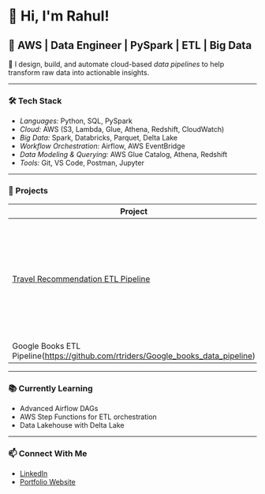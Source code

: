 # 👋 Hi, I'm Rahul! 

## 🚀 AWS | Data Engineer | PySpark | ETL | Big Data

🎯 I design, build, and automate cloud-based *data pipelines* to help transform raw data into actionable insights.

---

### 🛠 Tech Stack

- *Languages:* Python, SQL, PySpark
- *Cloud:* AWS (S3, Lambda, Glue, Athena, Redshift, CloudWatch)
- *Big Data:* Spark, Databricks, Parquet, Delta Lake
- *Workflow Orchestration:* Airflow, AWS EventBridge
- *Data Modeling & Querying:* AWS Glue Catalog, Athena, Redshift
- *Tools:* Git, VS Code, Postman, Jupyter

---

### 💼 Projects

| Project | Description | Tech |
|--------|-------------|------|
| [Travel Recommendation ETL Pipeline](https://github.com/rtriders/Travel-Recommendation-ETL-Pipeline) | Serverless pipeline using AWS Lambda, S3, Glue, and Athena to recommend travel cities based on weather data | AWS, Lambda, Athena, API, S3, Glue |
| Google Books ETL Pipeline(https://github.com/rtriders/Google_books_data_pipeline) | Stay tuned! | 🚧 |

---

### 📚 Currently Learning

- Advanced Airflow DAGs
- AWS Step Functions for ETL orchestration
- Data Lakehouse with Delta Lake

---

### 📫 Connect With Me


 - [LinkedIn](https://www.linkedin.com/in/rahul-tewari-215515336)                       
 - [Portfolio Website](https://sites.google.com/view/rahultewari111/home)

 
